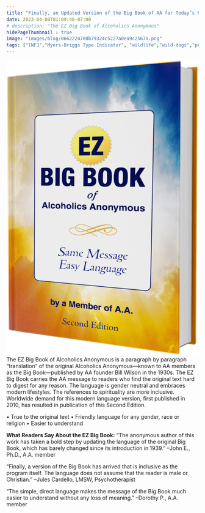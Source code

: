 ```yaml
---
title: "Finally, an Updated Version of the Big Book of AA for Today’s Reader"
date: 2023-04-08T01:09:48-07:00
# description: "The EZ Big Book of Alcoholics Anonymous"
hidePageThumbnail : true 
image: "images/blog/0662224780b79324c5227a0ea9c2567a.png"
tags: ["INFJ","Myers-Briggs Type Indicator", "wildlife","wild-dogs","pets","animal-welfare"]
---
```



<!-- This is **bold** text, and this is *emphasized* text.
![infp_injf table](/infp_injf-table.jpg)
Visit the [Hugo](https://gohugo.io) website! -->

<!-- https://beaconstreetusa.com/wp/ez-big-book/ -->

![ez-big-book-of-aa](/ez-big-book-of-aa.png)
The EZ Big Book of Alcoholics Anonymous is a paragraph by paragraph “translation” of the original Alcoholics Anonymous—known to AA members as the Big Book—published by AA founder Bill Wilson in the 1930s. The EZ Big Book carries the AA message to readers who find the original text hard to digest for any reason. The language is gender neutral and embraces modern lifestyles. The references to spirituality are more inclusive. Worldwide demand for this modern language version, first published in 2010, has resulted in publication of this Second Edition.

• True to the original text
• Friendly language for any gender, race or religion
• Easier to understand

**What Readers Say About the EZ Big Book:**
“The anonymous author of this work has taken a bold step by updating the language of the original Big Book, which has barely changed since its introduction in 1939.”
–John E., Ph.D., A.A. member

“Finally, a version of the Big Book has arrived that is inclusive as the program itself. The language does not assume that the reader is male or Christian.”
–Jules Cardello, LMSW, Psychotherapist

“The simple, direct language makes the message of the Big Book much easier to understand without any loss of meaning.”
–Dorothy P., A.A. member